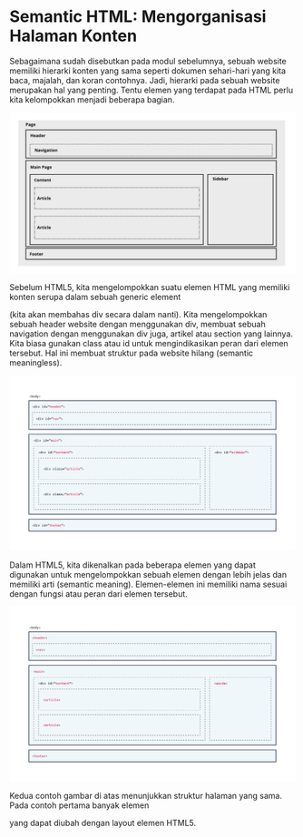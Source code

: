 # Semantic HTML: Mengorganisasi Halaman Konten
Sebagaimana sudah disebutkan pada modul sebelumnya, sebuah website memiliki hierarki konten yang sama seperti dokumen sehari-hari yang kita baca, majalah, dan koran contohnya. Jadi, hierarki pada sebuah website merupakan hal yang penting. Tentu elemen yang terdapat pada HTML perlu kita kelompokkan menjadi beberapa bagian.

![Alt text](image.png)

Sebelum HTML5, kita mengelompokkan suatu elemen HTML yang memiliki konten serupa dalam sebuah generic element <div> (kita akan membahas div secara dalam nanti). Kita mengelompokkan sebuah header website dengan menggunakan div, membuat sebuah navigation dengan menggunakan div juga, artikel atau section yang lainnya. Kita biasa gunakan class atau id untuk mengindikasikan peran dari elemen tersebut. Hal ini membuat struktur pada website hilang (semantic meaningless).

![Alt text](image-1.png)

Dalam HTML5, kita dikenalkan pada beberapa elemen yang dapat digunakan untuk mengelompokkan sebuah elemen dengan lebih jelas dan memiliki arti (semantic meaning). Elemen-elemen ini memiliki nama sesuai dengan fungsi atau peran dari elemen tersebut.

![Alt text](image-2.png)

Kedua contoh gambar di atas menunjukkan struktur halaman yang sama. Pada contoh pertama banyak elemen <div> yang dapat diubah dengan layout elemen HTML5.



